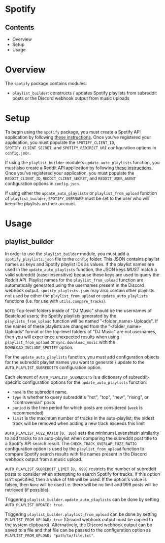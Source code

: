# Spotify

## Contents
* Overview
* Setup
* Usage

# Overview
The `spotify` package contains modules:
* `playlist_builder`: constructs / updates Spotify playlists from subreddit posts or the Discord webhook output from music uploads

# Setup
To begin using the `spotify` package, you must create a Spotify API application by following [these instructions](https://developer.spotify.com/documentation/web-api/quick-start/). Once you've registered your application, you must populate the `SPOTIFY_CLIENT_ID`, `SPOTIFY_CLIENT_SECRET`, and `SPOTIFY_REDIRECT_URI` configuration options in `config.json`.

If using the `playlist_builder` module's `update_auto_playlists` function, you must also create a Reddit API application by following [these instructions](https://rymur.github.io/setup). Once you've registered your application, you must populate the `REDDIT_CLIENT_ID`, `REDDIT_CLIENT_SECRET`, and `REDDIT_USER_AGENT` configuration options in `config.json`.

If using either the `update_auto_playlists` or `playlist_from_upload` function of `playlist_builder`, `SPOTIFY_USERNAME` must be set to the user who will keep the playlists on their account.

# Usage

## playlist_builder
In order to use the `playlist_builder` module, you must add a `spotify_playlists.json` file to the `config` folder. This JSON contains playlist names as keys and Spotify playlist IDs as values. If the playlist names are used in the `update_auto_playlists` function, the JSON keys _MUST_ match a valid subreddit (case-insensitive) because these keys are used to query the Reddit API. Playlist names for the `playlist_from_upload` function are automatically generated using the usernames present in the Discord webhook output. `spotify_playlists.json` may also contain other playlists not used by either the `playlist_from_upload` or `update_auto_playlists` functions (i.e. for use with `utils.compare_tracks`).

`NOTE`: Top-level folders inside of "DJ Music" should be the usernames of Beatcloud users; the Spotify playlists generated by the `playlists_from_upload` function will be named "<folder_name> Uploads". If the names of these playlists are changed from  the "<folder_name> Uploads" format or the top-level folders of "DJ Music" are not usernames, then you will experience unexpected results when using `playlist_from_upload` or `sync.download_music` with the `DOWNLOAD_INCLUDE_SPOTIFY` option.

For the `update_auto_playlists` function, you must add configuration objects for the subreddit playlist names you want to generate / update to the `AUTO_PLAYLIST_SUBREDDITS` configuration option.

Each element of `AUTO_PLAYLIST_SUBREDDITS` is a dictionary of subreddit-specific configuration options for the `update_auto_playlists` function:
* `name` is the subreddit name.
* `type` is whether to query subreddit's "hot", "top", "new", "rising", or "controversial" posts
* `period` is the time period for which posts are considered (`week` is recommended)
* `limit` is the maximum number of tracks in the auto-playlist; the oldest track will be removed when adding a new track exceeds this limit

`AUTO_PLAYLIST_FUZZ_RATIO` `[0, 100]` sets the minimum Levenshtein similarity to add tracks to an auto-playlist when comparing the subreddit post title to a Spotify API search result. The `CHECK_TRACK_OVERLAP_FUZZ_RATIO` configuration option is used by the `playlist_from_upload` function to compare Spotify search results with file names present in the Discord webhook output from a music upload.

`AUTO_PLAYLIST_SUBREDDIT_LIMIT` `[0, 999]` restricts the number of subreddit posts to consider when attempting to search Spotify for tracks. If this option isn't specified, then a value of `500` will be used. If the option's value is falsey, then `None` will be used i.e. there will be no limit and 999 posts will be retrieved (if possible). 

Triggering `playlist_builder.update_auto_playlists` can be done by setting `AUTO_PLAYLIST_UPDATE: true`.

Triggering `playlist_builder.playlist_from_upload` can be done by setting `PLAYLIST_FROM_UPLOAD: true` (Discord webhook output must be copied to the system clipboard). Alternatively, the Discord webhook output can be saved to a file and that file can be passed to the configuration option as `PLAYLIST_FROM_UPLOAD: "path/to/file.txt"`.
